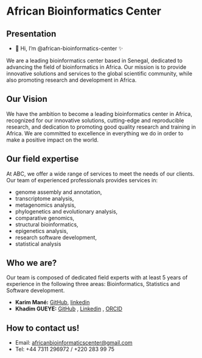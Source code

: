 # African Bioinformatics Center

## Presentation
- 👋 Hi, I’m @african-bioinformatics-center ✨

We are a leading bioinformatics center based in Senegal, dedicated to advancing the field of bioinformatics in Africa. Our mission is to provide innovative solutions and services to the global scientific community, while also promoting research and development in Africa.

## Our Vision 

We have the ambition to become a leading bioinformatics center in Africa, recognized for our innovative solutions, cutting-edge and reproducible research, and dedication to promoting good quality research and training in Africa. We are committed to excellence in everything we do in order to make a positive impact on the world.

## Our field expertise 

At ABC, we offer a wide range of services to meet the needs of our clients. Our team of experienced professionals provides services in:

* genome assembly and annotation, 
* transcriptome analysis, 
* metagenomics analysis, 
* phylogenetics and evolutionary analysis, 
* comparative genomics, 
* structural bioinformatics, 
* epigenetics analysis,
* research software development, 
* statistical analysis

## Who we are?

Our team is composed of dedicated field experts with at least 5 years of experience in the following three areas: Bioinformatics, Statistics and Software development. 

* **Karim Mané:** [GitHub](https://github.com/Karim-Mane), [linkedin](https://www.linkedin.com/in/karim-man%C3%A9-7b928769/)
* **Khadim GUEYE:** [GitHub](https://github.com/KhadimGueyeKGY) , [Linkedin](https://www.linkedin.com/in/khadim-gueye-9629a3200/) , [ORCID](https://orcid.org/0000-0001-5854-6020)

## How to contact us! 

  * Email: africanbioinformaticscenter@gmail.com
  * Tel: +44 7311 296972 / +220 283 99 75 



